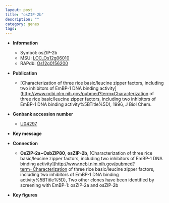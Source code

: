 ```yaml
---
layout: post
title: "osZIP-2b"
description: ""
category: genes
tags: 
---
```


* **Information**  
    + Symbol: osZIP-2b  
    + MSU: [LOC_Os12g06010](http://rice.plantbiology.msu.edu/cgi-bin/ORF_infopage.cgi?orf=LOC_Os12g06010)  
    + RAPdb: [Os12g0156200](http://rapdb.dna.affrc.go.jp/viewer/gbrowse_details/irgsp1?name=Os12g0156200)  

* **Publication**  
    + [Characterization of three rice basic/leucine zipper factors, including two inhibitors of EmBP-1 DNA binding activity](http://www.ncbi.nlm.nih.gov/pubmed?term=Characterization of three rice basic/leucine zipper factors, including two inhibitors of EmBP-1 DNA binding activity%5BTitle%5D), 1996, J Biol Chem.

* **Genbank accession number**  
    + [U04297](http://www.ncbi.nlm.nih.gov/nuccore/U04297)

* **Key message**  

* **Connection**  
    + __OsZIP-2a~OsbZIP80__, __osZIP-2b__, [Characterization of three rice basic/leucine zipper factors, including two inhibitors of EmBP-1 DNA binding activity](http://www.ncbi.nlm.nih.gov/pubmed?term=Characterization of three rice basic/leucine zipper factors, including two inhibitors of EmBP-1 DNA binding activity%5BTitle%5D),  Two other clones have been identified by screening with EmBP-1: osZIP-2a and osZIP-2b

* **Key figures**  


